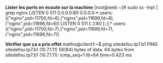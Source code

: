 **Lister les ports en écoute sur la machine**
[root@web ~]# sudo ss -lnpt | grep nginx
LISTEN 0      511          0.0.0.0:80        0.0.0.0:*    users:(("nginx",pid=11700,fd=6),("nginx",pid=11699,fd=6),("nginx",pid=11698,fd=6))
LISTEN 0      511             [::]:80           [::]:*    users:(("nginx",pid=11700,fd=7),("nginx",pid=11699,fd=7),("nginx",pid=11698,fd=7))


 **Vérifier que ça a pris effet**
mathis@client1:~$ ping sitedefou.tp7.b1
PING sitedefou.tp7.b1 (10.7.1.11) 56(84) bytes of data.
64 bytes from sitedefou.tp7.b1 (10.7.1.11): icmp_seq=1 ttl=64 time=0.423 ms